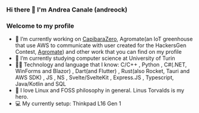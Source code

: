 ### Hi there 👋 I'm Andrea Canale (andreock)
### Welcome to my profile

- 🔭 I’m currently working on [CapibaraZero](https://github.com/CapibaraZero), Agromate(an IoT greenhouse that use AWS to communicate with user created for the HackersGen Contest, [Agromate](https://github.com/agromate-devs)) and other work that you can find on my profile
- 🌱 I’m currently studying computer science at University of Turin
- 👨‍💻 Technology and language that I know:  C/C++ , Python , C#(.NET, WinForms and Blazor) , Dart(and Flutter) , Rust(also Rocket, Tauri and AWS SDK) , JS , NS , Svelte/SvelteKit , Express.JS , Typescript, Java/Kotlin and SQL
- 🐧 I love Linux and FOSS philosophy in general. Linus Torvalds is my hero.
- 💻 My currently setup: Thinkpad L16 Gen 1
